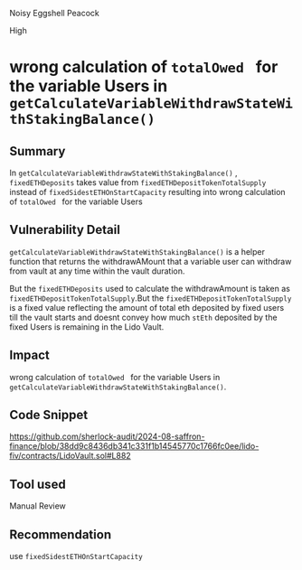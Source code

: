 Noisy Eggshell Peacock

High

# wrong calculation of `totalOwed ` for the variable Users in `getCalculateVariableWithdrawStateWithStakingBalance()`

## Summary
In `getCalculateVariableWithdrawStateWithStakingBalance()` , `fixedETHDeposits` takes value from  `fixedETHDepositTokenTotalSupply` instead of `fixedSidestETHOnStartCapacity` resulting into wrong calculation of `totalOwed ` for the variable Users

## Vulnerability Detail

`getCalculateVariableWithdrawStateWithStakingBalance()` is a helper function that returns the withdrawAMount that a variable user can withdraw from vault at any time within the vault duration.


But the `fixedETHDeposits` used to calculate the withdrawAmount is taken as  `fixedETHDepositTokenTotalSupply`.But the `fixedETHDepositTokenTotalSupply` is a fixed value reflecting the amount of total eth deposited by fixed users till the vault starts and doesnt convey how much `stEth` deposited by the fixed Users is remaining in the Lido Vault.



## Impact
wrong calculation of `totalOwed ` for the variable Users in `getCalculateVariableWithdrawStateWithStakingBalance()`.


## Code Snippet
https://github.com/sherlock-audit/2024-08-saffron-finance/blob/38dd9c8436db341c331f1b14545770c1766fc0ee/lido-fiv/contracts/LidoVault.sol#L882

## Tool used

Manual Review

## Recommendation
use `fixedSidestETHOnStartCapacity`